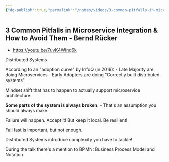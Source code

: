 ```yaml
---
{"dg-publish":true,"permalink":"/notes/videos/3-common-pitfalls-in-microservice-integration-and-how-to-avoid-them-bernd-rucker/","dgHomeLink":true,"dgPassFrontmatter":false}
---
```


## 3 Common Pitfalls in Microservice Integration & How to Avoid Them - Bernd Rücker

- <https://youtu.be/7uvK4WInq6k>

Distributed Systems

According to an "adoption curve" by InfoQ (in 2019):
    - Late Majority are doing Microservices
    - Early Adopters are doing "Correctly built distributed systems".

Mindset shift that has to happen to actually support microservice architecture:

**Some parts of the system is always broken.** - That's an assumption you should always make.

Failure will happen. Accept it! But keep it local. Be resilient!

Fail fast is important, but not enough.

Distributed Systems introduce complexity you have to tackle!

During the talk there's a mention to BPMN: Business Process Model and Notation.


